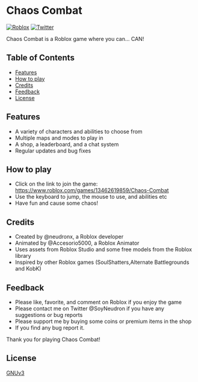 # Chaos Combat

[![Roblox](https://img.shields.io/badge/Roblox-Play-blue)](https://www.roblox.com/games/13462619859/Chaos-Combat)
[![Twitter](https://img.shields.io/twitter/follow/SoyNeudron?style=social)](https://twitter.com/SoyNeudron)

Chaos Combat is a Roblox game where you can... CAN!

## Table of Contents

- [Features](#features)
- [How to play](#how-to-play)
- [Credits](#credits)
- [Feedback](#feedback)
- [License](#license)

## Features

- A variety of characters and abilities to choose from
- Multiple maps and modes to play in
- A shop, a leaderboard, and a chat system
- Regular updates and bug fixes

## How to play

- Click on the link to join the game: https://www.roblox.com/games/13462619859/Chaos-Combat
- Use the keyboard to jump, the mouse to use, and abilities etc
- Have fun and cause some chaos!

## Credits

- Created by @neudronx, a Roblox developer
- Animated by @Accesorio5000, a Roblox Animator
- Uses assets from Roblox Studio and some free models from the Roblox library
- Inspired by other Roblox games (SoulShatters,Alternate Battlegrounds and KobK)

## Feedback

- Please like, favorite, and comment on Roblox if you enjoy the game
- Please contact me on Twitter @SoyNeudron if you have any suggestions or bug reports
- Please support me by buying some coins or premium items in the shop
- If you find any bug report it.

Thank you for playing Chaos Combat!

## License

[GNUv3](https://github.com/neudron/ChaosCombat/blob/main/LICENSE)

